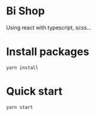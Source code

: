 # Bi Shop
Using react with typescript, scss...

# Install packages

```
yarn install
```

# Quick start

```
yarn start
```
